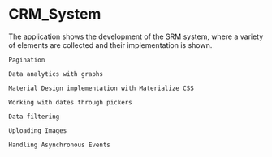 # CRM_System

The application shows the development of the SRM system, where a variety of elements are collected and their implementation is shown.

    Pagination

    Data analytics with graphs

    Material Design implementation with Materialize CSS

    Working with dates through pickers

    Data filtering

    Uploading Images

    Handling Asynchronous Events
